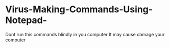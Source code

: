 # Virus-Making-Commands-Using-Notepad-

Dont run this commands blindly in you computer
It may cause damage your computer
